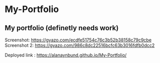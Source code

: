 # My-Portfolio

## My portfolio (definetly needs work)

Screenshot: https://gyazo.com/ecdfe51754c76c3b52b38158c79c9cbe
Screenshot 2: https://gyazo.com/986c8dc22516bcfc63b3016fdfb0dcc2

Deployed link : https://alanaynbund.github.io/My-Portfolio/
